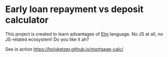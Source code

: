 # Early loan repayment vs deposit calculator

This project is created to learn advantages of [Elm](elm-lang.org) language. No JS at all, no JS-related ecosystem! Do you like it ah?

See in action https://holyketzer.github.io/mortgage-calc/
